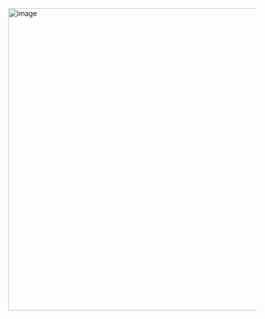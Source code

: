 <img width="613" alt="image" src="https://github.com/user-attachments/assets/a7f7fd2b-8b89-4434-b3e8-9bbf71992281">

